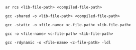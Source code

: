 <!-- create static library -->
```
ar rcs <lib-file-path> <compiled-file-path>
```

<!-- create shared library -->
```
gcc -shared -o <lib-file-path> <compiled-file-path>
```

<!-- link at compile time -->
```
gcc -static -o <file-name> <c-file-path> <lib-file-path>
```

<!-- link at load time -->
```
gcc -o <file-name> <c-file-path> <lib-file-path>
```

<!-- link at run time -->
```
gcc -rdynamic -o <file-name> <c-file-path> -ldl
```
